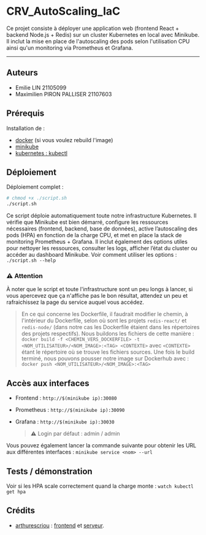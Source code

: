 # CRV_AutoScaling_IaC


Ce projet consiste à déployer une application web (frontend React + backend Node.js + Redis) sur un cluster Kubernetes en local avec Minikube. Il inclut la mise en place de l'autoscaling des pods selon l'utilisation CPU ainsi qu'un monitoring via Prometheus et Grafana.

---

## Auteurs

- Emilie LIN 21105099
- Maximilien PIRON PALLISER 21107603

## Prérequis 

Installation de :
- [docker](https://developer.fedoraproject.org/tools/docker/docker-installation.html) (si vous voulez rebuild l'image)
- [minikube](https://minikube.sigs.k8s.io/docs/start/?arch=%2Flinux%2Fx86-64%2Fstable%2Fbinary+download) 
- [kubernetes : kubectl](https://kubernetes.io/docs/tasks/tools/install-kubectl-linux/)

## Déploiement 

Déploiement complet : 
```bash
# chmod +x ./script.sh
./script.sh
```

Ce script déploie automatiquement toute notre infrastructure Kubernetes. Il vérifie que Minikube est bien démarré, configure les ressources nécessaires (frontend, backend, base de données), active l’autoscaling des pods (HPA) en fonction de la charge CPU, et met en place la stack de monitoring Prometheus + Grafana.
Il inclut également des options utiles pour nettoyer les ressources, consulter les logs, afficher l’état du cluster ou accéder au dashboard Minikube. Voir comment utiliser les options : `./script.sh --help`

### ⚠️ Attention

À noter que le script et toute l'infrastructure sont un peu longs à lancer, si vous apercevez que ça n'affiche pas le bon résultat, attendez un peu et rafraichissez la page du service auquel vous accédez.

> En ce qui concerne les Dockerfile, il faudrait modifier le chemin, à l'intérieur du Dockerfile, selon où sont les projets `redis-react/` et `redis-node/` (dans notre cas les Dockerfile étaient dans les répertoires des projets respectifs). 
> Nous buildons les fichiers de cette manière : `docker build -f <CHEMIN_VERS_DOCKERFILE> -t <NOM_UTILISATEUR>/<NOM_IMAGE>:<TAG> <CONTEXTE>` avec `<CONTEXTE>` étant le répertoire où se trouve les fichiers sources. 
> Une fois le build terminé, nous pouvons pousser notre image sur Dockerhub avec : `docker push <NOM_UTILISATEUR>/<NOM_IMAGE>:<TAG>`

## Accès aux interfaces 

- Frontend : `http://$(minikube ip):30080`

- Prometheus : `http://$(minikube ip):30090`

- Grafana : `http://$(minikube ip):30030`
    > ⚠️ Login par défaut : admin / admin

Vous pouvez également lancer la commande suivante pour obtenir les URL aux différentes interfaces : `minikube service <nom> --url`

## Tests / démonstration

Voir si les HPA scale correctement quand la charge monte : `watch kubectl get hpa`

## Crédits 

- [arthurescriou](https://github.com/arthurescriou) : [frontend](https://github.com/arthurescriou/redis-react) et [serveur](https://github.com/arthurescriou/redis-node). 

